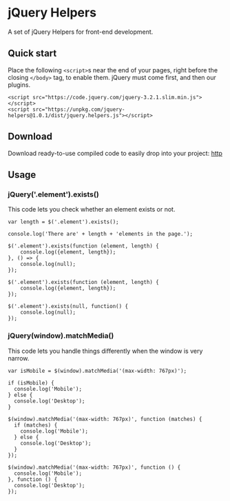 # jQuery Helpers
A set of jQuery Helpers for front-end development.

## Quick start
Place the following `<script>`s near the end of your pages, right before the closing `</body>` tag, to enable them. jQuery must come first, and then our plugins.

```
<script src="https://code.jquery.com/jquery-3.2.1.slim.min.js"></script>
<script src="https://unpkg.com/jquery-helpers@1.0.1/dist/jquery.helpers.js"></script>
```

## Download
Download ready-to-use compiled code to easily drop into your project: [http](https://unpkg.com/jquery-helpers@1.0.1/dist/)

## Usage

### jQuery('.element').exists()
This code lets you check whether an element exists or not.

```
var length = $('.element').exists();

console.log('There are' + length + 'elements in the page.');
```

```
$('.element').exists(function (element, length) {
	console.log({element, length});
}, () => {
	console.log(null);
});
```

```
$('.element').exists(function (element, length) {
	console.log({element, length});
});
```

```
$('.element').exists(null, function() {
	console.log(null);
});
```

### jQuery(window).matchMedia()
This code lets you handle things differently when the window is very narrow.

```
var isMobile = $(window).matchMedia('(max-width: 767px)');

if (isMobile) {
  console.log('Mobile');
} else {
  console.log('Desktop');
}
```

```
$(window).matchMedia('(max-width: 767px)', function (matches) {
  if (matches) {
    console.log('Mobile');
  } else {
    console.log('Desktop');
  }
});
```

```
$(window).matchMedia('(max-width: 767px)', function () {
  console.log('Mobile');
}, function () {
  console.log('Desktop');
});
```
